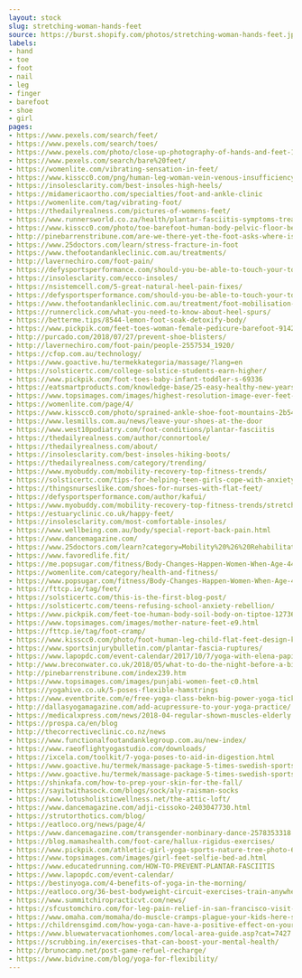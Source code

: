 ```yaml
---
layout: stock
slug: stretching-woman-hands-feet
source: https://burst.shopify.com/photos/stretching-woman-hands-feet.jpg
labels:
- hand
- toe
- foot
- nail
- leg
- finger
- barefoot
- shoe
- girl
pages:
- https://www.pexels.com/search/feet/
- https://www.pexels.com/search/toes/
- https://www.pexels.com/photo/close-up-photography-of-hands-and-feet-1076584/
- https://www.pexels.com/search/bare%20feet/
- https://womenlite.com/vibrating-sensation-in-feet/
- https://www.kisscc0.com/png/human-leg-woman-vein-venous-insufficiency-girl-leg-ki1d7z/
- https://insolesclarity.com/best-insoles-high-heels/
- https://midamericaortho.com/specialties/foot-and-ankle-clinic
- https://womenlite.com/tag/vibrating-foot/
- https://thedailyrealness.com/pictures-of-womens-feet/
- https://www.runnersworld.co.za/health/plantar-fasciitis-symptoms-treatment-exercises-splints/
- https://www.kisscc0.com/photo/toe-barefoot-human-body-pelvic-floor-beauty-t5mxl0/
- http://pinebarrenstribune.com/are-we-there-yet-the-foot-asks-where-is-the-love-p2449-239.htm
- https://www.25doctors.com/learn/stress-fracture-in-foot
- https://www.thefootandankleclinic.com.au/treatments/
- http://lavernechiro.com/foot-pain/
- https://defysportsperformance.com/should-you-be-able-to-touch-your-toes/
- https://insolesclarity.com/ecco-insoles/
- https://nsistemcell.com/5-great-natural-heel-pain-fixes/
- https://defysportsperformance.com/should-you-be-able-to-touch-your-toes/should-you-be-able-to-touch-your-toes/
- https://www.thefootandankleclinic.com.au/treatment/foot-mobilisation-techniques-fmt/
- https://runnerclick.com/what-you-need-to-know-about-heel-spurs/
- https://betterme.tips/8544-lemon-foot-soak-detoxify-body/
- https://www.pickpik.com/feet-toes-woman-female-pedicure-barefoot-9142
- http://purcado.com/2018/07/27/prevent-shoe-blisters/
- http://lavernechiro.com/foot-pain/people-2557534_1920/
- https://cfop.com.au/technology/
- https://www.goactive.hu/termekkategoria/massage/?lang=en
- https://solsticertc.com/college-solstice-students-earn-higher/
- https://www.pickpik.com/foot-toes-baby-infant-toddler-s-69336
- https://eatsmartproducts.com/knowledge-base/25-easy-healthy-new-years-resolutions-youll-actually-be-able-to-keep/
- https://www.topsimages.com/images/highest-resolution-image-ever-feet-0d.html
- https://womenlite.com/page/4/
- https://www.kisscc0.com/photo/sprained-ankle-shoe-foot-mountains-2b54k5/
- https://www.lesmills.com.au/news/leave-your-shoes-at-the-door
- https://www.west10podiatry.com/foot-conditions/plantar-fasciitis
- https://thedailyrealness.com/author/connortoole/
- https://thedailyrealness.com/about/
- https://insolesclarity.com/best-insoles-hiking-boots/
- https://thedailyrealness.com/category/trending/
- https://www.myobuddy.com/mobility-recovery-top-fitness-trends/
- https://solsticertc.com/tips-for-helping-teen-girls-cope-with-anxiety/
- https://thingsnurseslike.com/shoes-for-nurses-with-flat-feet/
- https://defysportsperformance.com/author/kafui/
- https://www.myobuddy.com/mobility-recovery-top-fitness-trends/stretching-woman-hands-feet_4460x4460/
- https://estuaryclinic.co.uk/happy-feet/
- https://insolesclarity.com/most-comfortable-insoles/
- https://www.wellbeing.com.au/body/special-report-back-pain.html
- https://www.dancemagazine.com/
- https://www.25doctors.com/learn?category=Mobility%20%26%20Rehabilitation
- https://www.favoredlife.fit/
- https://me.popsugar.com/fitness/Body-Changes-Happen-Women-When-Age-44983260
- https://womenlite.com/category/health-and-fitness/
- https://www.popsugar.com/fitness/Body-Changes-Happen-Women-When-Age-44041750
- https://fttcp.ie/tag/feet/
- https://solsticertc.com/this-is-the-first-blog-post/
- https://solsticertc.com/teens-refusing-school-anxiety-rebellion/
- https://www.pickpik.com/feet-toe-human-body-soil-body-on-tiptoe-127360
- https://www.topsimages.com/images/mother-nature-feet-e9.html
- https://fttcp.ie/tag/foot-cramp/
- https://www.kisscc0.com/photo/foot-human-leg-child-flat-feet-design-kaherh/
- https://www.sportsinjurybulletin.com/plantar-fascia-ruptures/
- https://www.lapopdc.com/event-calendar/2017/10/7/yoga-with-elena-papina
- http://www.breconwater.co.uk/2018/05/what-to-do-the-night-before-a-big-run/
- http://pinebarrenstribune.com/index239.htm
- https://www.topsimages.com/images/punjabi-women-feet-c0.html
- https://yogahive.co.uk/5-poses-flexible-hamstrings
- https://www.eventbrite.com/e/free-yoga-class-bekn-big-power-yoga-tickets-50782667325
- http://dallasyogamagazine.com/add-acupressure-to-your-yoga-practice/
- https://medicalxpress.com/news/2018-04-regular-shown-muscles-elderly.html
- https://prospa.ca/en/blog
- http://thecorrectiveclinic.co.nz/news
- https://www.functionalfootandanklegroup.com.au/new-index/
- https://www.raeoflightyogastudio.com/downloads/
- https://ixcela.com/toolkit/7-yoga-poses-to-aid-in-digestion.html
- https://www.goactive.hu/termek/massage-package-5-times-swedish-sports-60-minutes/?lang=en
- https://www.goactive.hu/termek/massage-package-5-times-swedish-sports-90-minutes/?lang=en
- https://shinkafa.com/how-to-prep-your-skin-for-the-fall/
- https://sayitwithasock.com/blogs/sock/aly-raisman-socks
- https://www.lotusholisticwellness.net/the-attic-loft/
- https://www.dancemagazine.com/adji-cissoko-2403047730.html
- https://strutorthotics.com/blog/
- https://eatloco.org/news/page/4/
- https://www.dancemagazine.com/transgender-nonbinary-dance-2578353318.html
- https://blog.mamashealth.com/foot-care/hallux-rigidus-exercises/
- https://www.pickpik.com/athletic-girl-yoga-sports-nature-tree-photo-6898
- https://www.topsimages.com/images/girl-feet-selfie-bed-ad.html
- https://www.educatedrunning.com/HOW-TO-PREVENT-PLANTAR-FASCIITIS
- https://www.lapopdc.com/event-calendar/
- https://bestinyoga.com/4-benefits-of-yoga-in-the-morning/
- https://eatloco.org/36-best-bodyweight-circuit-exercises-train-anywhere-anytime/
- https://www.summitchiropracticvt.com/news/
- https://sfcustomchiro.com/for-leg-pain-relief-in-san-francisco-visit-a-chiropractor/
- https://www.omaha.com/momaha/do-muscle-cramps-plague-your-kids-here-s-what-might/article_2e28bc22-2907-53ab-a204-91e1fbf057c5.html
- https://childrensgimd.com/how-yoga-can-have-a-positive-effect-on-your-childs-digestive-system/
- https://www.bluewatervacationhomes.com/local-area-guide.asp?cat=7427
- https://scrubbing.in/exercises-that-can-boost-your-mental-health/
- http://brunocamp.net/post-game-refuel-recharge/
- https://www.bidvine.com/blog/yoga-for-flexibility/
---
```

